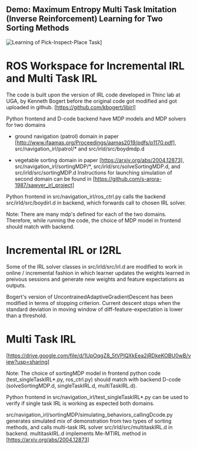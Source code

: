 
## Demo: Maximum Entropy Multi Task Imitation (Inverse Reinforcement) Learning for Two Sorting Methods

![Learning of Pick-Inspect-Place Task](https://github.com/s-arora-1987/sawyer_i2rl_project_workspace/blob/master/sorting_task_1.gif)]


# ROS Workspace for Incremental IRL and Multi Task IRL

The code is built upon the version of IRL code developed in Thinc lab at UGA, by Kenneth Bogert before the original code got modified and got uploaded in github. [https://github.com/kbogert/libirl]

Python frontend and D-code backend have MDP models and MDP solvers for two domains

- ground navigation (patrol) domain in paper [http://www.ifaamas.org/Proceedings/aamas2019/pdfs/p1170.pdf], src/navigation_irl/patrol/* and src/irld/src/boydmdp.d

- vegetable sorting domain in paper [https://arxiv.org/abs/2004.12873], src/navigation_irl/sortingMDP/*, src/irld/src/solveSortingMDP.d, and src/irld/src/sortingMDP.d Instructions for launching simulation of second domain can be found in [https://github.com/s-arora-1987/sawyer_irl_project]

Python frontend in src/navigation_irl/ros_ctrl.py calls the backend src/irld/src/boydirl.d in backend, which forwards call to chosen IRL solver. 

Note: There are many mdp's defined for each of the two domains. Therefore, while running the code, the choice of MDP model in frontend should match with backend. 

# Incremental IRL or I2RL

Some of the IRL solver classes in src/irld/src/irl.d are modified to work in online / incremental fashion in which learner updates the weights learned in preivous sessions and generate new weights and feature expectations as outputs. 

Bogert's version of UncontrainedAdaptiveGradientDescent has been modified in terms of stopping criterion. Current descent stops when the standard deviation in moving window of diff-feature-expectation is lower than a threshold. 

#  Multi Task IRL

[https://drive.google.com/file/d/1UpOqgZ8_5tVPlQXkEea2jRDkeKOBU0wB/view?usp=sharing]

Note: The choice of sortingMDP model in frontend python code (test_singleTaskIRL*.py, ros_ctrl.py) should match with backend D-code (solveSortingMDP.d, singleTaskIRL.d, multiTaskIRL.d). 

Python frontend in src/navigation_irl/test_singleTaskIRL*.py can be used to verify if single task IRL is working as expected both domains. 

src/navigation_irl/sortingMDP/simulating_behaviors_callingDcode.py generates simulated mix of demonstration from two types of sorting methods, and calls multi-task IRL solver src/irld/src/multitaskIRL.d in backend. multitaskIRL.d implements Me-MTIRL method in  [https://arxiv.org/abs/2004.12873]
